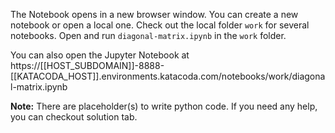 The Notebook opens in a new browser window. You can create a new notebook or open a local one. Check out the local folder `work` for several notebooks. Open and run `diagonal-matrix.ipynb` in the `work` folder.

You can also open the Jupyter Notebook at https://[[HOST_SUBDOMAIN]]-8888-[[KATACODA_HOST]].environments.katacoda.com/notebooks/work/diagonal-matrix.ipynb

**Note:**
There are placeholder(s) to write python code. If you need any help, you can checkout solution tab.